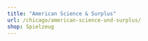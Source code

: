 ```yaml
---
title: "American Science & Surplus"
url: /chicago/american-science-und-surplus/
shop: Spielzeug
---
```

